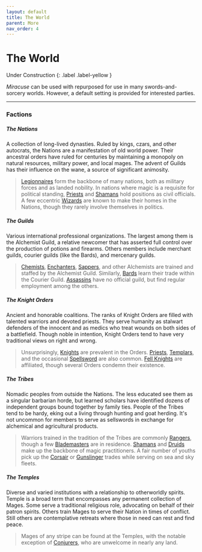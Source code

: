 ```yaml
---
layout: default
title: The World
parent: More
nav_order: 4
---
```


# The World

Under Construction
{: .label .label-yellow }

_Miracuse_ can be used with repurposed for use in many swords-and-sorcery worlds. However, a default setting is provided for interested parties.

---

### Factions

##### The Nations

A collection of long-lived dynasties. Ruled by kings, czars, and other autocrats, the Nations are a manifestation of old world power. Their ancestral orders have ruled for centuries by maintaining a monopoly on natural resources, military power, and local mages. The advent of Guilds has their influence on the wane, a source of significant animosity.

>[Legionnaires](specializations/legionnaire.html) form the backbone of many nations, both as military forces and as landed nobility. In nations where magic is a requisite for political standing, [Priests](specializations/priest.html) and [Shamans](specializations/shaman.html) hold positions as civil officials. A few eccentric [Wizards](specializations/wizard.html) are known to make their homes in the Nations, though they rarely involve themselves in politics.

##### The Guilds

Various international professional organizations. The largest among them is the Alchemist Guild, a relative newcomer that has asserted full control over the production of potions and firearms. Others members include merchant guilds, courier guilds (like the Bards), and mercenary guilds.

>[Chemists](specializations/chemist.html), [Enchanters](specializations/enchanter.html), [Sappers](specializations/sapper.html), and other Alchemists are trained and staffed by the Alchemist Guild. Similarly, [Bards](specializations/bard.html) learn their trade within the Courier Guild. [Assassins](specializations/assassin.html) have no official guild, but find regular employment among the others. 

##### The Knight Orders

Ancient and honorable coalitions. The ranks of Knight Orders are filled with talented warriors and devoted priests. They serve humanity as stalwart defenders of the innocent and as medics who treat wounds on both sides of a battlefield. Though noble in intention, Knight Orders tend to have very traditional views on right and wrong.

>Unsurprisingly, [Knights](../more/specializations/knight.md) are prevalent in the Orders. [Priests](specializations/priest.html), [Templars](specializations/templar.html), and the occasional [Spellsword](specializations/spellsword.md) are also common. [Fell Knights](specializations/fell_knight.html) are affiliated, though several Orders condemn their existence. 

##### The Tribes

Nomadic peoples from outside the Nations. The less educated see them as a singular barbarian horde, but learned scholars have identified dozens of independent groups bound together by family ties. People of the Tribes tend to be hardy, eking out a living through hunting and goat herding. It's not uncommon for members to serve as sellswords in exchange for alchemical and agricultural products.

>Warriors trained in the tradition of the Tribes are commonly [Rangers](specializations/ranger.html), though a few [Blademasters](specializations/blademaster.md) are in residence. [Shamans](specializations/shaman.html) and [Druids](specializations/druid.html) make up the backbone of magic practitioners. A fair number of youths pick up the [Corsair](specializations/corsair.html) or [Gunslinger](specializations/gunslinger.html) trades while serving on sea and sky fleets.

##### The Temples

Diverse and varied institutions with a relationship to otherworldly spirits. Temple is a broad term that encompasses any permanent collection of Mages. Some serve a traditional religious role, advocating on behalf of their patron spirits. Others train Mages to serve their Nation in times of conflict. Still others are contemplative retreats where those in need can rest and find peace.

>Mages of any stripe can be found at the Temples, with the notable exception of [Conjurers](specializations/conjurer.html), who are unwelcome in nearly any land.